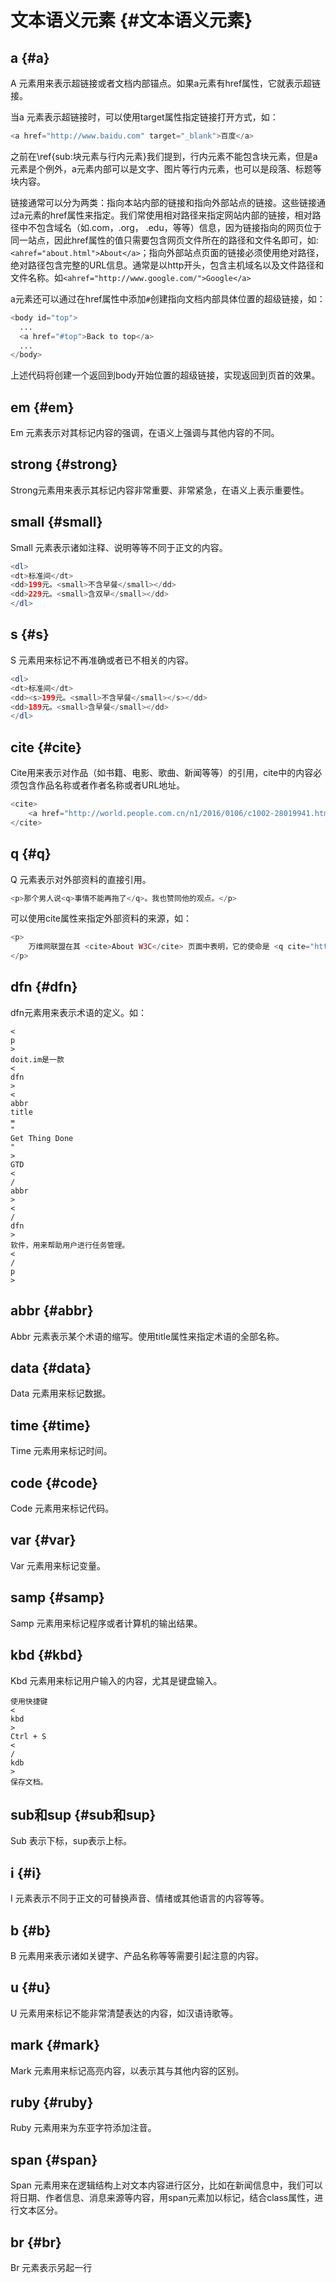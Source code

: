 # 文本语义元素 {#文本语义元素}

## a {#a}

A 元素用来表示超链接或者文档内部锚点。如果a元素有href属性，它就表示超链接。

当a 元素表示超链接时，可以使用target属性指定链接打开方式，如：

```php
<a href="http://www.baidu.com" target="_blank">百度</a>
```

之前在\ref{sub:块元素与行内元素}我们提到，行内元素不能包含块元素，但是a元素是个例外，a元素内部可以是文字、图片等行内元素，也可以是段落、标题等块内容。

链接通常可以分为两类：指向本站内部的链接和指向外部站点的链接。这些链接通过a元素的href属性来指定。我们常使用相对路径来指定网站内部的链接，相对路径中不包含域名（如.com，.org， .edu，等等）信息，因为链接指向的网页位于同一站点，因此href属性的值只需要包含网页文件所在的路径和文件名即可，如:`<ahref="about.html">About</a>`；指向外部站点页面的链接必须使用绝对路径，绝对路径包含完整的URL信息。通常是以http开头，包含主机域名以及文件路径和文件名称。如`<ahref="http://www.google.com/">Google</a>`

a元素还可以通过在href属性中添加`#`创建指向文档内部具体位置的超级链接，如：

```php
<body id="top">
  ...
  <a href="#top">Back to top</a>
  ...
</body>
```

上述代码将创建一个返回到body开始位置的超级链接，实现返回到页首的效果。

## em {#em}

Em 元素表示对其标记内容的强调，在语义上强调与其他内容的不同。

## strong {#strong}

Strong元素用来表示其标记内容非常重要、非常紧急，在语义上表示重要性。

## small {#small}

Small 元素表示诸如注释、说明等等不同于正文的内容。

```php
<dl>
<dt>标准间</dt>
<dd>199元。<small>不含早餐</small></dd>
<dd>229元。<small>含双早</small></dd>
</dl>
```

## s {#s}

S 元素用来标记不再准确或者已不相关的内容。

```php
<dl>
<dt>标准间</dt>
<dd><s>199元。<small>不含早餐</small></s></dd>
<dd>189元。<small>含早餐</small></dd>
</dl>
```

## cite {#cite}

Cite用来表示对作品（如书籍、电影、歌曲、新闻等等）的引用，cite中的内容必须包含作品名称或者作者名称或者URL地址。

```php
<cite>
    <a href="http://world.people.com.cn/n1/2016/0106/c1002-28019941.html">聚焦朝鲜的历次核试验</a>. 人民网. 
</cite>
```

## q {#q}

Q 元素表示对外部资料的直接引用。

```php
<p>那个男人说<q>事情不能再拖了</q>。我也赞同他的观点。</p>
```

可以使用cite属性来指定外部资料的来源，如：

```php
<p>
    万维网联盟在其 <cite>About W3C</cite> 页面中表明，它的使命是 <q cite="http://www.w3.org/Consortium/">通过制定协议和规范，引导万维网发挥其全部潜力，确保万维网的长期发展。</q>. 
</p>
```

## dfn {#dfn}

dfn元素用来表示术语的定义。如：

```
<
p
>
doit.im是一款
<
dfn
>
<
abbr
title
=
"
Get Thing Done
"
>
GTD
<
/
abbr
>
<
/
dfn
>
软件，用来帮助用户进行任务管理。
<
/
p
>
```

## abbr {#abbr}

Abbr 元素表示某个术语的缩写。使用title属性来指定术语的全部名称。

## data {#data}

Data 元素用来标记数据。

## time {#time}

Time 元素用来标记时间。

## code {#code}

Code 元素用来标记代码。

## var {#var}

Var 元素用来标记变量。

## samp {#samp}

Samp 元素用来标记程序或者计算机的输出结果。

## kbd {#kbd}

Kbd 元素用来标记用户输入的内容，尤其是键盘输入。

```
使用快捷键
<
kbd
>
Ctrl + S 
<
/
kdb
>
保存文档。
```

## sub和sup {#sub和sup}

Sub 表示下标，sup表示上标。

## i {#i}

I 元素表示不同于正文的可替换声音、情绪或其他语言的内容等等。

## b {#b}

B 元素用来表示诸如关键字、产品名称等等需要引起注意的内容。

## u {#u}

U 元素用来标记不能非常清楚表达的内容，如汉语诗歌等。

## mark {#mark}

Mark 元素用来标记高亮内容，以表示其与其他内容的区别。

## ruby {#ruby}

Ruby 元素用来为东亚字符添加注音。

## span {#span}

Span 元素用来在逻辑结构上对文本内容进行区分，比如在新闻信息中，我们可以将日期、作者信息、消息来源等内容，用span元素加以标记，结合class属性，进行文本区分。

## br {#br}

Br 元素表示另起一行

